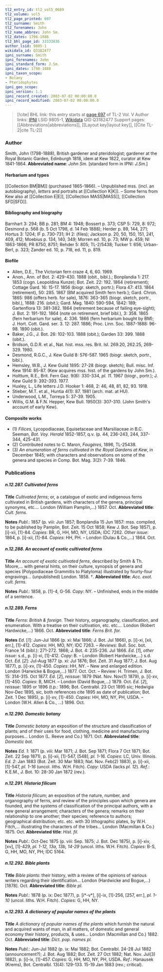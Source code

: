 ```yaml
---
tl2_entry_id: tl2_vol5_0689
tl2_volume: vol5
tl2_page_printed: 697
tl2_surname: Smith
tl2_forenames: John
tl2_name_abbrev: John Sm.
tl2_dates: 1798-1888
tl2_bhl_page_id: 33333836
author_lsid: 9805-1
wikidata_id: Q3182477
ipni_surname: Smith
ipni_forenames: John
ipni_standard_form: J.Sm.
ipni_dates: 1798-1888
ipni_taxon_scope: 
- Botany
- Pteridophytes
ipni_geo_scope: 
ipni_version: 1.1
ipni_record_created: 2003-07-02 00:00:00.0
ipni_record_modified: 2003-07-02 00:00:00.0
---
```


> [!cite] BHL link: this entry starts at [page 697](https://www.biodiversitylibrary.org/page/33333836) of TL-2 Vol. V
> Author links: [IPNI](https://www.ipni.org/a/9805-1) LSID 9805-1, [Wikidata](https://www.wikidata.org/wiki/Q3182477) QID Q3182477
> Support pages: [[Abbreviations|abbreviations]], [[Layout key|layout key]], [[Cite TL-2|cite TL-2]]

### Author

Smith, John (1798-1888), British gardener and pteridologist; gardener at the Royal Botanic Garden, Edinburgh 1818, idem at Kew 1822, curator at Kew 1841-1864. 
**Abbreviated name**: *John Sm.* \[standard form in IPNI: *J.Sm.*\]

#### Herbarium and types

[[Collection BM|BM]] (purchased 1865-1866). – Unpublished mss. (incl. an autobiography), *letters* and portraits at [[Collection K|K]]. – Some ferns from Kew also at [[Collection E|E]], [[Collection MASS|MASS]], [[Collection SFD|SFD]].

#### Bibliography and biography

Barnhart 3: 294; BB p. 281; BM 4: 1948; Bossert p. 373; CSP 5: 729, 8: 972; Desmond p. 568 (b. 5 Oct 1798, d. 14 Feb 1888); Herder p. 89, 144, 271; Hortus 3: 1204; IF p. 730-731; IH 2: (files); Jackson p. 20, 50, 150, 151, 241, 409, 412; Moebius p. 134, 140, 349; Morren ed. 10, p. 73; MW p. 459; NI 1863-1866; PR 8750, 8751; Rehder 5: 805; TL-2/5438; Tucker 1: 656; Urban-Berl, p. 323; Zander ed. 10, p. 718, ed. 11, p. 819.

#### Biofile

- Allen, D.E., The Victorian fern craze 4, 6, 60. 1969.
- Anon., Ann. of Bot. 2: 429-430. 1888 (obit., bibl.).; Bonplandia 1: 217. 1853 (cogn. Leopoldina Kunze); Bot. Zeit. 22: 192. 1864 (retirement); Cottage Gard. 16: 15-17. 1856 (biogr. sketch, portr.); Flora 47: 413. 1864 (retirement), 50: 285. 1867 (BM acquired Smith fern herb.); Gard. Chron. 1865: 986 (offers herb. for sale), 1876: 363-365 (biogr. sketch, portr., bibl.), 1888: 216. (obit.); Gard. Mag. 1840: 590-594, 1842: 189; Gartenflora 13: 381-382. 1864 (retirement because of failing eye-sight); J. Bot. 2: 191-192. 1864 (note on retirement, brief bibl.), 3: 358. 1865 (fern herbarium for sale), 4: 336. 1866 (fern herbarium bought by BM); J. Hort. Cott. Gard. ser. 3. 12: 287. 1886; Proc. Linn. Soc. 1887-1888: 96-98. 1890 (obit.).
- Baker, J.G., J. Bot. 26: 102-103. 1888 (obit.); Garden 33: 399. 1888 (obit.).
- Bridson, G.D.R. et al., Nat. hist. mss. res. Brit. Isl. 269.20, 262.25, 269-329. 1980.
- Desmond, R.G.C., J. Kew Guild 8: 576-587. 1965 (biogr. sketch, portr., bibl.).
- Hemsley, W.B., J. Kew Guild 1895: 27-28 (biogr. sketch); Bull. misc. Inf. Kew 1914: 85-87. (Kew acquires mss. hist. of the gardens by John Sm.).
- Holttum, R.E., Brit. Fern Gaz. 9(8): 330-334, *pl. 11*. 1967 (biogr., portr.); J. Kew Guild 9: 392-393. 1977.
- Huxley, L., Life letters J.D. Hooker 1: 468, 2: 46, 48, 81, 82, 93. 1918.
- Stieber, M.T. et al., Huntia 4(1): 87. 1981 (arch. mat. at HU).
- Underwood, L.M., Torreya 5: 37-39. 1905.
- Willis, G.M. & F.N. Hepper, Kew Bull. 1950(3): 307-310. (John Smith's account of early Kew).

#### Composite works

- (1) *Filices*, Lycopodiaceae, Equisetaceae and Marsiliaceae *in* B.C. Seeman, *Bot. Voy. Herald* 1852-1857, q.v. (p. 44, 236-243, 244, 337-344, 425-431.
- (2) Contributed notes to C. Maron, *Fougères*, 1896, TL-25438.
- (3) *An enumeration of ferns cultivated in the Royal Gardens at Kew*, in December 1845; with characters and observations on some of the genera and species *in* Comp. Bot. Mag. 3(2): 7-39. 1846.

### Publications

##### n.12.287. Cultivated ferns

**Title**
*Cultivated ferns*; or, a catalogue of exotic and indigenous ferns cultivated in British gardens, with characters of the genera, principal synonyms, etc.... London (William Pamplin,...) 1857. Oct.
**Abbreviated title**: *Cult. ferns*.

**Notes**
*Publ*.: 1857 (p. viii: Jun 1857; Bonplandia 15 Jun 1857: mss. compiled, to be published by Pamplin, Bot. Zeit. 15 Oct 1858; Kew J. Bot. Sep 1857), p. \[i\]-xii, \[1\]-84. *Copies*: BR, G, HH, MO, NY, USDA; IDC 7262.
*Other issue*: 1864, p. \[i\]-xii, \[1\]-84. *Copies*: HH, PH. – London (Dulau & Co.,...) 1864. Oct.

##### n.12.288. An account of exotic cultivated ferns

**Title**
*An account of exotic cultivated ferns*, described by Smith & Th. Moore,... with general hints, on their culture, synopsis of genera and species (Polypodiaceae Grammitis to Platyloma) illustrated by fourty-four engravings... (unpublished) London. 1858. †.
**Abbreviated title**: *Acc. exot. cult. ferns*.

**Notes**
*Publ*.: 1858, p. \[1\]-4, G-56. *Copy*: NY. – Unfinished, ends in the middle of a sentence.

##### n.12.289. Ferns

**Title**
*Ferns*: *British & foreign*. Their history, organography, classification, and enumeration. With a treatise on their cultivation, etc. etc.... London (Robert Hardwicke,...) 1866. Oct.
**Abbreviated title**: *Ferns Brit. for.*

**Notes**
*Ed*. \[*1*\]: Jun-Jul 1866 (p. xi: Mai 1866; J. Bot. Jul 1866), p. \[i\]-xi, \[xii, err.\], \[1\]-412.
*Copies*: HH, MO, NY; IDC 7263. – *Reviews*: Bull. Soc. bot. France 14 (bibl.): 271-272. 1868; J. Bot. 4: 235-236. Jul 1866.
*Ed*. \[*1*\], *other issue*: s.d., p. \[i\]-xi, \[1\]-412. *Copy*: B. – London (Robert Hardwicke,...) s.d. Oct.
*Ed*. \[*2*\]: Jul-Aug 1877 (p. xi: Jul 1876; Bot. Zeit. 31 Aug 1877; J. Bot. Aug 1877), p. \[i\]-xv, \[1\]-450. *Copies*: HH, NY. – New and enlarged edition. London (Harwicke & Bogue,...) 1877. Oct. Oct. – Review: H. Trimen, J. Bot. 15: 314-315. Oct 1877.
*Ed*. \[*2*\], *reissue*: 1879 (Nat. Nov. Nov(1) 1879), p. \[i\]-xv, \[1\]-450. *Copies*: B, MICH. – London (David Bogue,...) 1879. Oct.
*Ed*. \[*2*\], *reissue*: 1895 or 1896 (t.p.: 1896; Bot. Centralbl. 23 Oct 1895 sic; Hedwigia Nov-Dec 1895, sic, both references cite 1895 as date of publication; Bot. Zeit. 1 Dec 1895), p. \[i\]-xv, \[1\]-450. *Copies*: HH, MO, NY, PH, USDA. – London (W.H. Allen & Co., ...) 1896. Oct.

##### n.12.290. Domestic botany

**Title**
*Domestic botany* an exposition of the structure and classification of plants; and of their uses for food, clothing, medicine and manufacturing purposes... London (L. Reeve and Co.) 1871. Oct.
**Abbreviated title**: *Domestic bot.*

**Notes**
*Ed. 1*: 1871 (p. viii: Mar 1871; J. Bot. Sep 1871; Flora 7 Oct 1871; Bot. Zeit. 22 Sep 1871), p. \[i\]-xii, \[1\]-547, \[548\], *pl. 1-16. Copies*: LC, Univ. Illinois.
*Ed. 2*: Jan 1883 (Bot. Zeit. 30 Mar 1883; Nat. Nov. Feb(2) 1883), p. \[i\]-xii, \[1\]-547, *pl. 1-16* (uncol. liths. W.H. Fitch). *Copy*: USDA (lacks *pl. 12*).
*Ref*.: K.E.M., J. Bot. 10: 28-30 Jan 1872 (rev.).

##### n.12.291. Historia filicum

**Title**
*Historia filicum*; an exposition of the nature, number, and organography of ferns, and review of the principles upon which genera are founded, and the systems of classification of the principal authors, with a new general arrangement; characters of the genera; remarks on their relationship to one another; their species; reference to authors; geographical distribution; etc. etc. with 30 lithographic plates, by W.H. Fitch,... illustrating the characters of the tribes... London (Macmillan & Co.) 1875. Oct.
**Abbreviated title**: *Hist. fil.*

**Notes**
*Publ*.: Oct-Dec 1875 (p. viii: Sep. 1875; J. Bot. Dec 1875), p. \[i\]-xiv, \[xv\], \[1\]-429, *pl. 1-12, 13a, 13b, 14-29* (uncol. liths. W.H. Fitch). *Copies*: B-S, G, HH, MO, NY, PH; IDC 5164.

##### n.12.292. Bible plants

**Title**
*Bible plants*: their history, with a review of the opinions of various writers regarding their identification... London (Hardwicke and Bogue,...) \[1878\]. Oct.
**Abbreviated title**: *Bible pl.*

**Notes**
*Publ*.: 1878 (p. ix: Dec 1877), p. \[i\*-v\*\], \[i\]-ix, \[1\]-256, \[257, err.\], *pl. 1-10* (uncol. liths. W.H. Fitch). *Copies*: G, HH, NY.

##### n.12.293. A dictionary of popular names of the plants

**Title**
*A dictionary of popular names of the plants* which furnish the natural and acquired wants of man, in all matters, of domestic and general economy their history, products, & uses... London (Macmillan and Co.) 1882. Oct.
**Abbreviated title**: *Dict. pop. names pl.*

**Notes**
*Publ*.: Jun-Jul 1882 (p. ix: Mai 1882; Bot. Centralbl. 24-28 Jul 1882 (announcement?); J. Bot. Aug 1882; Bot. Zeit. 27 Oct 1882; Nat. Nov. Jul(3) 1882), p. \[i\]-ix, \[1\]-457.
*Copies*: G, HH, MO, NY, PH, USDA.
*Ref*.: Hanausek (Krems), Bot. Centralbl. 13(4): 129-133. 15-19 Jan 1883 (rev.; critical).

